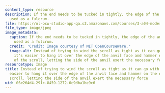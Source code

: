 ```yaml
---
content_type: resource
description: If the end needs to be tucked in tightly, the edge of the anvil can be
  used as a fulcrum.
file: https://ol-ocw-studio-app-qa.s3.amazonaws.com/courses/3-a04-modern-blacksmithing-and-physical-metallurgy-fall-2008/06e264d4291c845912726c9dba1be9c6_033.jpg
file_type: image/jpeg
image_metadata:
  caption: If the end needs to be tucked in tightly, the edge of the anvil can be
    used as a fulcrum.
  credit: 'Credit: Image courtesy of MIT OpenCourseWare.'
  image-alt: Instead of trying to wind the scroll as tight as it can go with a hammer,
    it's easier to hang it over the edge of the anvil face and hammer on the outside
    of the scroll, letting the side of the anvil exert the necessary force.
resourcetype: Image
title: Instead of trying to wind the scroll as tight as it can go with a hammer, it's
  easier to hang it over the edge of the anvil face and hammer on the outside of the
  scroll, letting the side of the anvil exert the necessary force
uid: 06e264d4-291c-8459-1272-6c9dba1be9c6
---
```

